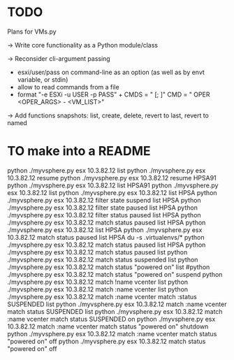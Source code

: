 


TODO
=====================

Plans for VMs.py

-> Write core functionality as a Python module/class

-> Reconsider cli-argument passing
   - esxi/user/pass on command-line as an option
     (as well as by envt variable, or stdin)
   - allow to read commands from a file
   - format "-e ESXi -u USER -p PASS" + <CMDS>
     CMDS = "<CMD> [; <CMDS> ]"
     CMD = " OPER <OPER_ARGS> - <VM_LIST>"

-> Add functions
   snapshots: list, create, delete, revert to last, revert to named


TO make into a README
=====================


 python ./myvsphere.py esx 10.3.82.12 list
 python ./myvsphere.py esx 10.3.82.12 resume
 python ./myvsphere.py esx 10.3.82.12 resume HPSA91
 python ./myvsphere.py esx 10.3.82.12 list HPSA91
 python ./myvsphere.py esx 10.3.82.12 list
 python ./myvsphere.py esx 10.3.82.12 list HPSA
 python ./myvsphere.py esx 10.3.82.12 filter state suspend list HPSA
 python ./myvsphere.py esx 10.3.82.12 filter state paused list HPSA
 python ./myvsphere.py esx 10.3.82.12 filter status paused list HPSA
 python ./myvsphere.py esx 10.3.82.12 match status paused list HPSA
 python ./myvsphere.py esx 10.3.82.12 list HPSA
 python ./myvsphere.py esx 10.3.82.12 match status paused list HPSA
 du -s .virtualenvs/*
 python ./myvsphere.py esx 10.3.82.12 match status paused list HPSA
 python ./myvsphere.py esx 10.3.82.12 match status paused list
 python ./myvsphere.py esx 10.3.82.12 match status suspended list
 python ./myvsphere.py esx 10.3.82.12 match status "powered on" list
 #python ./myvsphere.py esx 10.3.82.12 match status "powered on" suspend
 python ./myvsphere.py esx 10.3.82.12 match \!name vcenter list
 python ./myvsphere.py esx 10.3.82.12 match :name vcenter list
 python ./myvsphere.py esx 10.3.82.12 match :name vcenter match :status SUSPENDED list
 python ./myvsphere.py esx 10.3.82.12 match :name vcenter match status SUSPENDED list
 python ./myvsphere.py esx 10.3.82.12 match :name vcenter match status SUSPENDED on
 python ./myvsphere.py esx 10.3.82.12 match :name vcenter match status "powered on" shutdown
 python ./myvsphere.py esx 10.3.82.12 match :name vcenter match status "powered on" off
 python ./myvsphere.py esx 10.3.82.12 match status "powered on" off
